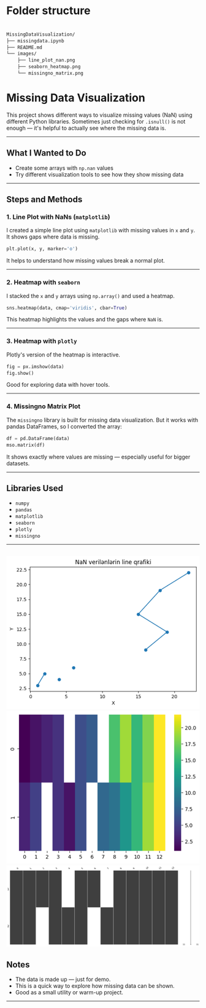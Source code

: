 # Folder structure 
```markdown

MissingDataVisualization/
├── missingdata.ipynb
├── README.md
└── images/
    ├── line_plot_nan.png
    ├── seaborn_heatmap.png
    └── missingno_matrix.png
```
#  Missing Data Visualization

This project shows different ways to visualize missing values (NaN) using different Python libraries. Sometimes just checking for `.isnull()` is not enough — it's helpful to actually see where the missing data is.

---

##  What I Wanted to Do

- Create some arrays with `np.nan` values
- Try different visualization tools to see how they show missing data

---

##  Steps and Methods

### 1. Line Plot with NaNs (`matplotlib`)
I created a simple line plot using `matplotlib` with missing values in `x` and `y`. It shows gaps where data is missing.

```python
plt.plot(x, y, marker='o')
```

It helps to understand how missing values break a normal plot.

---

### 2. Heatmap with `seaborn`
I stacked the `x` and `y` arrays using `np.array()` and used a heatmap.

```python
sns.heatmap(data, cmap='viridis', cbar=True)
```

This heatmap highlights the values and the gaps where `NaN` is.

---

### 3. Heatmap with `plotly`
Plotly's version of the heatmap is interactive.

```python
fig = px.imshow(data)
fig.show()
```

Good for exploring data with hover tools.

---

### 4. Missingno Matrix Plot
The `missingno` library is built for missing data visualization. But it works with pandas DataFrames, so I converted the array:

```python
df = pd.DataFrame(data)
mso.matrix(df)
```

It shows exactly where values are missing — especially useful for bigger datasets.

---

## Libraries Used

- `numpy`
- `pandas`
- `matplotlib`
- `seaborn`
- `plotly`
- `missingno`

---

![Line chart](images/line_plot_nan.png)
![Seaborn chart](images/seaborn_heatmap.png)
![Missingno chart](images/missingno_matrix.png)
---

##  Notes

- The data is made up — just for demo.
- This is a quick way to explore how missing data can be shown.
- Good as a small utility or warm-up project.

---

